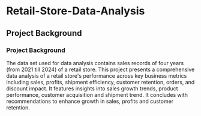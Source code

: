 # Retail-Store-Data-Analysis
## Project Background
### Project Background
The data set used for data analysis contains sales records of four years (from 2021 till 2024) of a retail store. This project presents a comprehensive data analysis of a retail store's performance across key business metrics including sales, profits, shipment efficiency, customer retention, orders, and discount impact. It features insights into sales growth trends, product performance, customer acquisition and shipment trend. It concludes with recommendations to enhance growth in sales, profits and customer retention.
